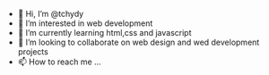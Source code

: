 - 👋 Hi, I’m @tchydy
- 👀 I’m interested in web development
- 🌱 I’m currently learning html,css and javascript
- 💞️ I’m looking to collaborate on web design and wed development projects
- 📫 How to reach me ...

<!---
tchydy/tchydy is a ✨ special ✨ repository because its `README.md` (this file) appears on your GitHub profile.
You can click the Preview link to take a look at your changes.
--->
